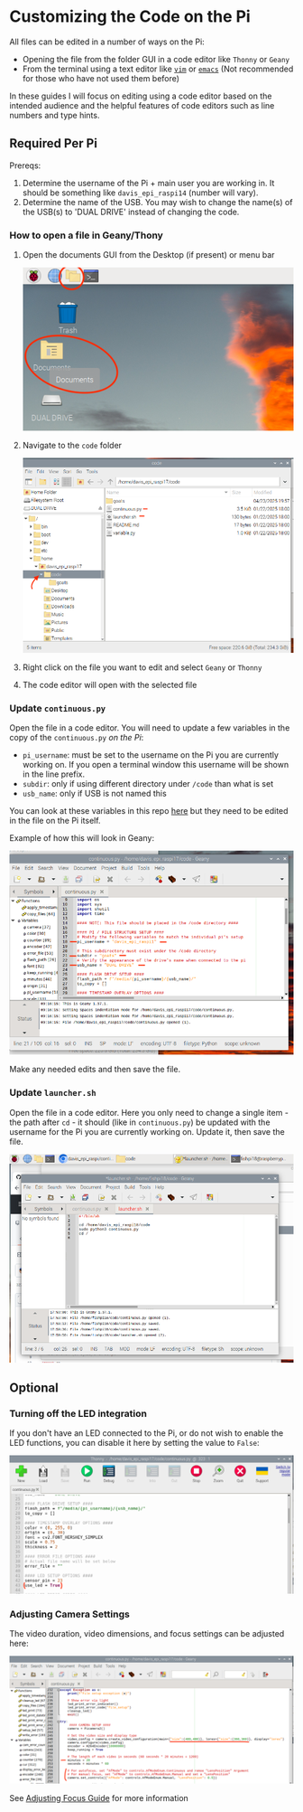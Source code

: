 # Customizing the Code on the Pi
All files can be edited in a number of ways on the Pi: 
- Opening the file from the folder GUI in a code editor like `Thonny` or `Geany`
- From the terminal using a text editor like [`vim`](https://www.vim.org/) or [`emacs`](https://www.gnu.org/software/emacs/) (Not recommended for those who have not used them before)

In these guides I will focus on editing using a code editor based on the intended audience and the helpful features of code editors such as line numbers and type hints.

## Required Per Pi 
Prereqs: 
1. Determine the username of the Pi + main user you are working in. It should be something like `davis_epi_raspi14` (number will vary).
2. Determine the name of the USB. You may wish to change the name(s) of the USB(s) to 'DUAL DRIVE' instead of changing the code.

### How to open a file in Geany/Thony
1. Open the documents GUI from the Desktop (if present) or menu bar

   <img src=screenshots/docs_folder.png>

2. Navigate to the `code` folder

   <img src=screenshots/code_folder.png>

3. Right click on the file you want to edit and select `Geany` or `Thonny`
4. The code editor will open with the selected file

### Update `continuous.py` 
Open the file in a code editor. You will need to update a few variables in the copy of the `continuous.py` _on the Pi_: 
- `pi_username`: must be set to the username on the Pi you are currently working on. If you open a terminal window this username will be shown in the line prefix.
- `subdir`: only if using different directory under `/code` than what is set
- `usb_name`: only if USB is not named this
  
You can look at these variables in this repo [here](https://github.com/alannatodd/davis_epi_raspi/blob/02ea7123ba0473a3676f347ce3bb9aa87a5150d7/continuous_led.py#L17) but they need to be edited in the file on the Pi itself.

Example of how this will look in Geany: 

<img src=screenshots/geany_vars.png>

Make any needed edits and then save the file.

### Update `launcher.sh` 
Open the file in a code editor. Here you only need to change a single item - the path after `cd` - it should (like in `continuous.py`) be updated with the username for the Pi you are currently working on. Update it, then save the file.

<img src=screenshots/geany_launcher.png>

## Optional 

### Turning off the LED integration
If you don't have an LED connected to the Pi, or do not wish to enable the LED functions, you can disable it here by setting the value to `False`:

<img src=screenshots/geany_led.png>

### Adjusting Camera Settings
The video duration, video dimensions, and focus settings can be adjusted here: 

<img src=screenshots/geany_video_settings.png>

See [Adjusting Focus Guide]() for more information 
